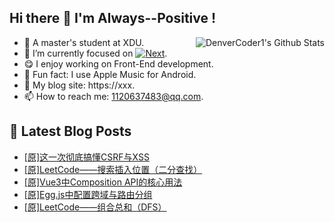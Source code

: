 ## Hi there 👋 I'm Always--Positive !
<div>
  <img alt="DenverCoder1's Github Stats" src="https://denvercoder1-github-readme-stats.vercel.app/api?username=qq1120637483&show_icons=true&count_private=true&theme=react&hide_border=true&hide_title=true&bg_color=1F222E&title_color=F85D7F&icon_color=F8D866" align= "right" />

- 🎒 A master's student at XDU. 
- 🔬 I’m currently focused on [![Next](https://img.shields.io/badge/-Next-brightgreen)](https://). 
- 😋 I enjoy working on Front-End development.
- 🎵 Fun fact: I use Apple Music for Android.
- 📝 My blog site: https://xxx.
- 📫 How to reach me:  1120637483@qq.com.
</div>  


## 📕 Latest Blog Posts

<!-- BLOG-POST-LIST:START -->
- [[原]这一次彻底搞懂CSRF与XSS](https://blog.csdn.net/sinat_41696687/article/details/121883945)
- [[原]LeetCode——搜索插入位置（二分查找）](https://blog.csdn.net/sinat_41696687/article/details/121869495)
- [[原]Vue3中Composition API的核心用法](https://blog.csdn.net/sinat_41696687/article/details/121848502)
- [[原]Egg.js中配置跨域与路由分组](https://blog.csdn.net/sinat_41696687/article/details/121805254)
- [[原]LeetCode——组合总和（DFS）](https://blog.csdn.net/sinat_41696687/article/details/121763232)
<!-- BLOG-POST-LIST:END -->









